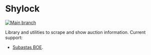 # Shylock

[![Main branch](https://github.com/vaijira/shylock/actions/workflows/main.yml/badge.svg)](https://github.com/vaijira/shylock/actions/workflows/main.yml)

Library and utilities to scrape and show auction information.
Current support:

* [Subastas BOE](http://subastas.boe.es).
